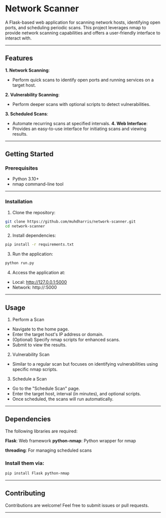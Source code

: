 # Network Scanner
A Flask-based web application for scanning network hosts, identifying open ports, and scheduling periodic scans. This project leverages nmap to provide network scanning capabilities and offers a user-friendly interface to interact with.

---

## Features
**1. Network Scanning**: 
- Perform quick scans to identify open ports and running services on a target host.

**2. Vulnerability Scanning**: 
- Perform deeper scans with optional scripts to detect vulnerabilities.

**3. Scheduled Scans**: 
- Automate recurring scans at specified intervals.
**4. Web Interface**: 
- Provides an easy-to-use interface for initiating scans and viewing results.
---

## Getting Started
### Prerequisites

 - Python 3.10+
 - nmap command-line tool

---
### Installation
1. Clone the repository:
```bash
git clone https://github.com/muhdharris/network-scanner.git
cd network-scanner
```
2. Install dependencies:
```bash
pip install -r requirements.txt
```
3. Run the application:

```bash
python run.py
```
4. Access the application at:

- Local: http://127.0.0.1:5000
- Network: http://<your-network-ip>:5000

---

## Usage
1. Perform a Scan
- Navigate to the home page.
- Enter the target host's IP address or domain.
- (Optional) Specify nmap scripts for enhanced scans.
- Submit to view the results.
2. Vulnerability Scan
- Similar to a regular scan but focuses on identifying vulnerabilities using specific nmap scripts.
3. Schedule a Scan
- Go to the "Schedule Scan" page.
- Enter the target host, interval (in minutes), and optional scripts.
- Once scheduled, the scans will run automatically.

---

## Dependencies
The following libraries are required:

**Flask**: Web framework
**python-nmap**: Python wrapper for nmap

**threading**: For managing scheduled scans

### Install them via:

```bash
pip install Flask python-nmap
```
---

## Contributing
Contributions are welcome! Feel free to submit issues or pull requests.

---
